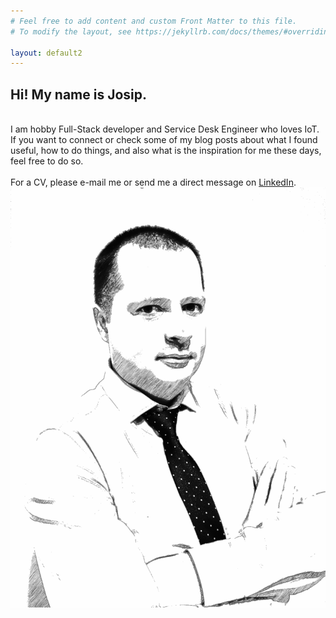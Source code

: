 ```yaml
---
# Feel free to add content and custom Front Matter to this file.
# To modify the layout, see https://jekyllrb.com/docs/themes/#overriding-theme-defaults

layout: default2
---
```

<div>
<span class="feathertext"><h2>Hi! My name is Josip.</h2><br>
I am hobby Full-Stack developer and Service Desk Engineer who loves IoT. If you want to connect or check some of my blog posts about what I found useful, how to do things, and also what is the inspiration for me these days, feel free to do so. 
<br> <br>
For a CV, please e-mail me or send me a direct message on <a href="https://www.linkedin.com/in/josip-bognar/">LinkedIn</a>.
</span>
<span><img class="feather" src="/assets/img/personal.jpg"></span>
</div>
